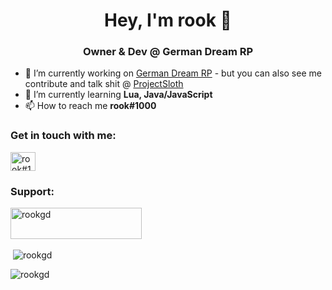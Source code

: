 <h1 align="center">Hey, I'm rook 👋</h1>
<h3 align="center">Owner & Dev @ German Dream RP</h3>

- 🔭 I’m currently working on [German Dream RP](https://discord.gg/germandream) - but you can also see me contribute and talk shit @ [ProjectSloth](https://discord.gg/projectsloth)
- 🌱 I’m currently learning **Lua, Java/JavaScript**
- 📫 How to reach me **rook#1000**

<h3 align="left">Get in touch with me:</h3>
<p align="left">
<a href="https://discord.gg/rook#1000" target="blank"><img align="center" src="https://raw.githubusercontent.com/rahuldkjain/github-profile-readme-generator/master/src/images/icons/Social/discord.svg" alt="rook#1000" height="30" width="40" /></a>
</p>
<h3 align="left">Support:</h3>
<p><a href="https://www.buymeacoffee.com/rookgd"> <img align="left" src="https://cdn.buymeacoffee.com/buttons/v2/default-yellow.png" height="50" width="210" alt="rookgd" /></a></p><br><br><br>

<p>&nbsp;<img align="center" src="https://github-readme-stats.vercel.app/api?username=rookgd&show_icons=true&locale=en" alt="rookgd" /></p>

<p><img align="center" src="https://github-readme-streak-stats.herokuapp.com/?user=rookgd&" alt="rookgd" /></p>

